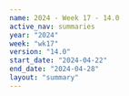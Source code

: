 ```yaml
---
name: 2024 - Week 17 - 14.0
active_nav: summaries
year: "2024"
week: "wk17"
version: "14.0"
start_date: "2024-04-22"
end_date: "2024-04-28"
layout: "summary"
---
```

